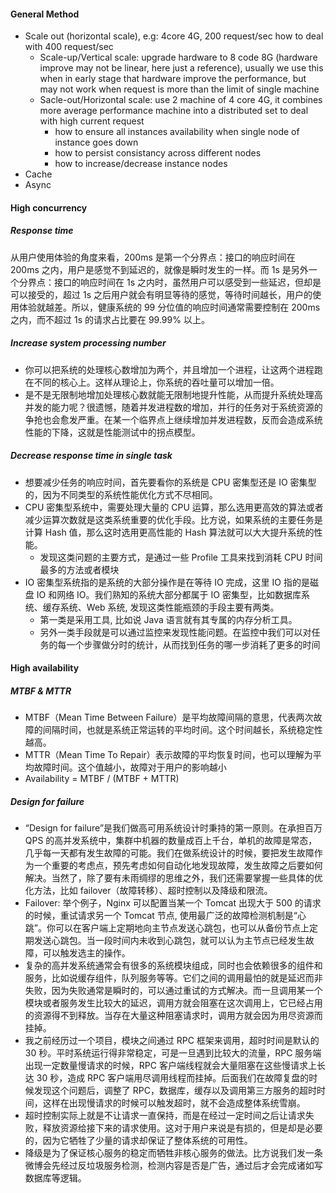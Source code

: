 #### General Method
- Scale out (horizontal scale), e.g: 4core 4G, 200 request/sec how to deal with 400 request/sec
	- Scale-up/Vertical scale: upgrade hardware to 8 code 8G (hardware improve may not be linear, here just a reference), usually we use this when in early stage that hardware improve the performance, but may not work when request is more than the limit of single machine
	- Sacle-out/Horizontal scale: use 2 machine of 4 core 4G, it combines more average performance machine into a distributed set to deal with high current request
		- how to ensure all instances availability when single node of instance goes down
		- how to persist consistancy across different nodes
		- how to increase/decrease instance nodes
- Cache
- Async
#### High concurrency
##### Response time
从用户使用体验的角度来看，200ms 是第一个分界点：接口的响应时间在 200ms 之内，用户是感觉不到延迟的，就像是瞬时发生的一样。而 1s 是另外一个分界点：接口的响应时间在 1s 之内时，虽然用户可以感受到一些延迟，但却是可以接受的，超过 1s 之后用户就会有明显等待的感觉，等待时间越长，用户的使用体验就越差。所以，健康系统的 99 分位值的响应时间通常需要控制在 200ms 之内，而不超过 1s 的请求占比要在 99.99% 以上。
##### Increase system processing number 
- 你可以把系统的处理核心数增加为两个，并且增加一个进程，让这两个进程跑在不同的核心上。这样从理论上，你系统的吞吐量可以增加一倍。
- 是不是无限制地增加处理核心数就能无限制地提升性能，从而提升系统处理高并发的能力呢？很遗憾，随着并发进程数的增加，并行的任务对于系统资源的争抢也会愈发严重。在某一个临界点上继续增加并发进程数，反而会造成系统性能的下降，这就是性能测试中的拐点模型。
##### Decrease response time in single task
- 想要减少任务的响应时间，首先要看你的系统是 CPU 密集型还是 IO 密集型的，因为不同类型的系统性能优化方式不尽相同。
- CPU 密集型系统中，需要处理大量的 CPU 运算，那么选用更高效的算法或者减少运算次数就是这类系统重要的优化手段。比方说，如果系统的主要任务是计算 Hash 值，那么这时选用更高性能的 Hash 算法就可以大大提升系统的性能。
	- 发现这类问题的主要方式，是通过一些 Profile 工具来找到消耗 CPU 时间最多的方法或者模块
- IO 密集型系统指的是系统的大部分操作是在等待 IO 完成，这里 IO 指的是磁盘 IO 和网络 IO。我们熟知的系统大部分都属于 IO 密集型，比如数据库系统、缓存系统、Web 系统, 发现这类性能瓶颈的手段主要有两类。
	- 第一类是采用工具, 比如说 Java 语言就有其专属的内存分析工具。
	- 另外一类手段就是可以通过监控来发现性能问题。在监控中我们可以对任务的每一个步骤做分时的统计，从而找到任务的哪一步消耗了更多的时间
#### High availability
##### MTBF & MTTR
- MTBF（Mean Time Between Failure）是平均故障间隔的意思，代表两次故障的间隔时间，也就是系统正常运转的平均时间。这个时间越长，系统稳定性越高。
- MTTR（Mean Time To Repair）表示故障的平均恢复时间，也可以理解为平均故障时间。这个值越小，故障对于用户的影响越小
- Availability = MTBF / (MTBF + MTTR)
##### Design for failure
- “Design for failure”是我们做高可用系统设计时秉持的第一原则。在承担百万 QPS 的高并发系统中，集群中机器的数量成百上千台，单机的故障是常态，几乎每一天都有发生故障的可能。我们在做系统设计的时候，要把发生故障作为一个重要的考虑点，预先考虑如何自动化地发现故障，发生故障之后要如何解决。当然了，除了要有未雨绸缪的思维之外，我们还需要掌握一些具体的优化方法，比如 failover（故障转移）、超时控制以及降级和限流。
- Failover: 举个例子，Nginx 可以配置当某一个 Tomcat 出现大于 500 的请求的时候，重试请求另一个 Tomcat 节点, 使用最广泛的故障检测机制是“心跳”。你可以在客户端上定期地向主节点发送心跳包，也可以从备份节点上定期发送心跳包。当一段时间内未收到心跳包，就可以认为主节点已经发生故障，可以触发选主的操作。
- 复杂的高并发系统通常会有很多的系统模块组成，同时也会依赖很多的组件和服务，比如说缓存组件，队列服务等等。它们之间的调用最怕的就是延迟而非失败，因为失败通常是瞬时的，可以通过重试的方式解决。而一旦调用某一个模块或者服务发生比较大的延迟，调用方就会阻塞在这次调用上，它已经占用的资源得不到释放。当存在大量这种阻塞请求时，调用方就会因为用尽资源而挂掉。
- 我之前经历过一个项目，模块之间通过 RPC 框架来调用，超时时间是默认的 30 秒。平时系统运行得非常稳定，可是一旦遇到比较大的流量，RPC 服务端出现一定数量慢请求的时候，RPC 客户端线程就会大量阻塞在这些慢请求上长达 30 秒，造成 RPC 客户端用尽调用线程而挂掉。后面我们在故障复盘的时候发现这个问题后，调整了 RPC，数据库，缓存以及调用第三方服务的超时时间，这样在出现慢请求的时候可以触发超时，就不会造成整体系统雪崩。
- 超时控制实际上就是不让请求一直保持，而是在经过一定时间之后让请求失败，释放资源给接下来的请求使用。这对于用户来说是有损的，但是却是必要的，因为它牺牲了少量的请求却保证了整体系统的可用性。
- 降级是为了保证核心服务的稳定而牺牲非核心服务的做法。比方说我们发一条微博会先经过反垃圾服务检测，检测内容是否是广告，通过后才会完成诸如写数据库等逻辑。
<!--stackedit_data:
eyJoaXN0b3J5IjpbLTcyMDA2OTk1OF19
-->